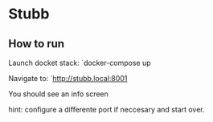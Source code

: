
# Stubb

## How to run
Launch docket stack:
`docker-compose up

Navigate to:
`http://stubb.local:8001

You should see an info screen

hint: configure a differente port if neccesary and start over.
